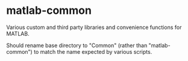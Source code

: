 # matlab-common
Various custom and third party libraries and convenience functions for MATLAB.

Should rename base directory to "Common" (rather than "matlab-common") to match the name expected by various scripts.
